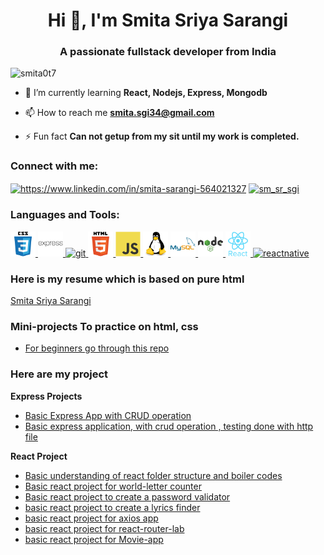 <h1 align="center">Hi 👋, I'm Smita Sriya Sarangi</h1>
<h3 align="center">A passionate fullstack developer from India</h3>

<p align="left"> <img src="https://komarev.com/ghpvc/?username=smita0t7&label=Profile%20views&color=0e75b6&style=flat" alt="smita0t7" /> </p>

- 🌱 I’m currently learning **React, Nodejs, Express, Mongodb**

- 📫 How to reach me **smita.sgi34@gmail.com**

- ⚡ Fun fact **Can not getup from my sit until my work is completed.**

<h3 align="left">Connect with me:</h3>
<p align="left">
<a href="https://linkedin.com/in/https://www.linkedin.com/in/smita-sarangi-564021327" target="blank"><img align="center" src="https://raw.githubusercontent.com/rahuldkjain/github-profile-readme-generator/master/src/images/icons/Social/linked-in-alt.svg" alt="https://www.linkedin.com/in/smita-sarangi-564021327" height="30" width="40" /></a>
<a href="https://instagram.com/sm_sr_sgi" target="blank"><img align="center" src="https://raw.githubusercontent.com/rahuldkjain/github-profile-readme-generator/master/src/images/icons/Social/instagram.svg" alt="sm_sr_sgi" height="30" width="40" /></a>
</p>

<h3 align="left">Languages and Tools:</h3>
<p align="left"> <a href="https://www.w3schools.com/css/" target="_blank" rel="noreferrer"> <img src="https://raw.githubusercontent.com/devicons/devicon/master/icons/css3/css3-original-wordmark.svg" alt="css3" width="40" height="40"/> </a> <a href="https://expressjs.com" target="_blank" rel="noreferrer"> <img src="https://raw.githubusercontent.com/devicons/devicon/master/icons/express/express-original-wordmark.svg" alt="express" width="40" height="40"/> </a> <a href="https://git-scm.com/" target="_blank" rel="noreferrer"> <img src="https://www.vectorlogo.zone/logos/git-scm/git-scm-icon.svg" alt="git" width="40" height="40"/> </a> <a href="https://www.w3.org/html/" target="_blank" rel="noreferrer"> <img src="https://raw.githubusercontent.com/devicons/devicon/master/icons/html5/html5-original-wordmark.svg" alt="html5" width="40" height="40"/> </a> <a href="https://developer.mozilla.org/en-US/docs/Web/JavaScript" target="_blank" rel="noreferrer"> <img src="https://raw.githubusercontent.com/devicons/devicon/master/icons/javascript/javascript-original.svg" alt="javascript" width="40" height="40"/> </a> <a href="https://www.linux.org/" target="_blank" rel="noreferrer"> <img src="https://raw.githubusercontent.com/devicons/devicon/master/icons/linux/linux-original.svg" alt="linux" width="40" height="40"/> </a> <a href="https://www.mysql.com/" target="_blank" rel="noreferrer"> <img src="https://raw.githubusercontent.com/devicons/devicon/master/icons/mysql/mysql-original-wordmark.svg" alt="mysql" width="40" height="40"/> </a> <a href="https://nodejs.org" target="_blank" rel="noreferrer"> <img src="https://raw.githubusercontent.com/devicons/devicon/master/icons/nodejs/nodejs-original-wordmark.svg" alt="nodejs" width="40" height="40"/> </a> <a href="https://reactjs.org/" target="_blank" rel="noreferrer"> <img src="https://raw.githubusercontent.com/devicons/devicon/master/icons/react/react-original-wordmark.svg" alt="react" width="40" height="40"/> </a> <a href="https://reactnative.dev/" target="_blank" rel="noreferrer"> <img src="https://reactnative.dev/img/header_logo.svg" alt="reactnative" width="40" height="40"/> </a> </p>


### Here is my resume which is based on pure html
[Smita Sriya Sarangi](https://smita0t7.github.io/resume/)
### Mini-projects To practice on html, css
 - [For beginners go through this repo](https://github.com/smita0t7/html_css_practice)

### Here are my project
**Express Projects**
- [Basic Express App with CRUD operation](https://github.com/smita0t7/expressApp1)
- [Basic  express application, with crud operation , testing done with http file ](https://github.com/smita0t7/expressAPIL2)

**React Project**

 - [Basic understanding of react folder structure and boiler codes](https://github.com/smita0t7/sampleReactApp)
 - [Basic react project for world-letter counter](https://github.com/smita0t7/react_project/tree/main/word-letter-counter)
 - [Basic react project to create a password validator](https://github.com/smita0t7/react_project/tree/main/password-validator)
 - [basic react project to create a lyrics finder](https://github.com/smita0t7/react_project/tree/main/lyrics-finder)
 - [basic react project for axios app](https://github.com/smita0t7/react_project/tree/main/axios-lab)
 - [basic react project for react-router-lab](https://github.com/smita0t7/react_project/tree/main/react-router-lab)
 - [basic react project for Movie-app](https://github.com/smita0t7/react_project/tree/main/movie-app)
